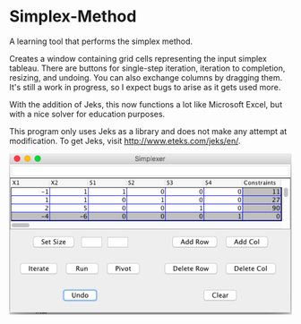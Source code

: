 # Simplex-Method
A learning tool that performs the simplex method.

Creates a window containing grid cells representing the input simplex tableau. There are buttons for single-step iteration, iteration to completion, resizing, and undoing. You can also exchange columns by dragging them. It's still a work in progress, so I expect bugs to arise as it gets used more.

With the addition of Jeks, this now functions a lot like Microsoft Excel, but with a nice solver for education purposes. 

This program only uses Jeks as a library and does not make any attempt at modification. To get Jeks, visit http://www.eteks.com/jeks/en/.

![Sample Screenshot](Screenshots/Sample_Screenshot.png)
